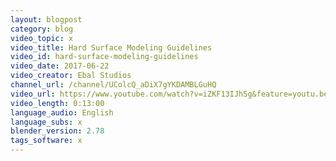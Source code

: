 ```yaml
---
layout: blogpost
category: blog
video_topic: x
video_title: Hard Surface Modeling Guidelines
video_id: hard-surface-modeling-guidelines
video_date: 2017-06-22
video_creator: Ebal Studios
channel_url: /channel/UColcQ_aDiX7gYKDAMBLGuHQ
video_url: https://www.youtube.com/watch?v=iZKF13IJhSg&feature=youtu.be
video_length: 0:13:00
language_audio: English
language_subs: x
blender_version: 2.78
tags_software: x
---
```

